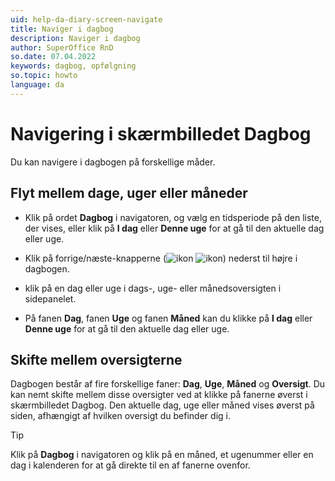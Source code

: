 ```yaml
---
uid: help-da-diary-screen-navigate
title: Naviger i dagbog
description: Naviger i dagbog
author: SuperOffice RnD
so.date: 07.04.2022
keywords: dagbog, opfølgning
so.topic: howto
language: da
---
```


# Navigering i skærmbilledet Dagbog

Du kan navigere i dagbogen på forskellige måder.

## Flyt mellem dage, uger eller måneder

* Klik på ordet **Dagbog** i navigatoren, og vælg en tidsperiode på den liste, der vises, eller klik på **I dag** eller **Denne uge** for at gå til den aktuelle dag eller uge.

* Klik på forrige/næste-knapperne (![ikon][img2] ![ikon][img1]) nederst til højre i dagbogen.

* klik på en dag eller uge i dags-, uge- eller månedsoversigten i sidepanelet.

* På fanen **Dag**, fanen **Uge** og fanen **Måned** kan du klikke på **I dag** eller **Denne uge** for at gå til den aktuelle dag eller uge.

## Skifte mellem oversigterne

Dagbogen består af fire forskellige faner: **Dag**, **Uge**, **Måned** og **Oversigt**. Du kan nemt skifte mellem disse oversigter ved at klikke på fanerne øverst i skærmbilledet Dagbog. Den aktuelle dag, uge eller måned vises øverst på siden, afhængigt af hvilken oversigt du befinder dig i.

> [!TIP]
> Klik på **Dagbog** i navigatoren og klik på en måned, et ugenummer eller en dag i kalenderen for at gå direkte til en af fanerne ovenfor.

<!-- Referenced links -->

<!-- Referenced images -->
[img1]: ../../../../media/icons/arrow-right.png
[img2]: ../../../../media/icons/arrow-left.png
